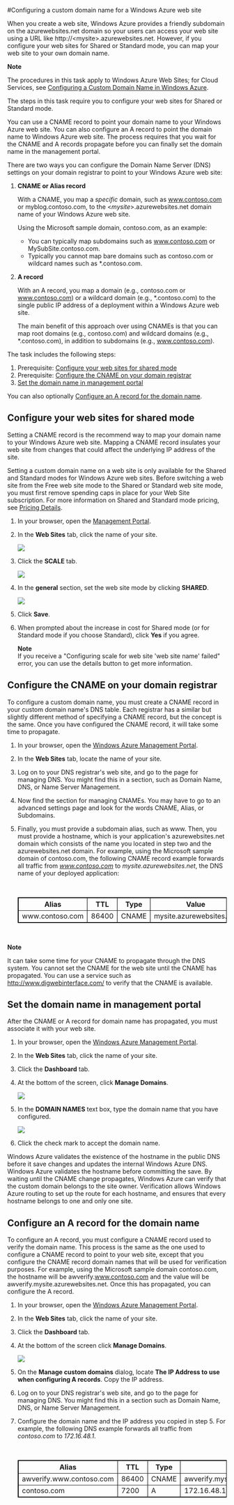 #Configuring a custom domain name for a Windows Azure web site

When you create a web site, Windows Azure provides a friendly subdomain on the azurewebsites.net domain so your users can access your web site using a URL like http://&lt;mysite>.azurewebsites.net. However, if you configure your web sites for Shared or Standard mode, you can map your web site to your own domain name. 

<div class="dev-callout"> 
<b>Note</b> 
	<p>The procedures in this task apply to Windows Azure Web Sites; for Cloud Services, see <a href="http://www.windowsazure.com/en-us/develop/net/common-tasks/custom-dns/">Configuring a Custom Domain Name in Windows Azure</a>.</p> 
</div>

The steps in this task require you to configure your web sites for Shared or Standard mode. 

You can use a CNAME record to point your domain name to your Windows Azure web site. You can also configure an A record to point the domain name to Windows Azure web site. The process requires that you wait for the CNAME and A records propagate before you can finally set the domain name in the management portal.

There are two ways you can configure the Domain Name Server (DNS) settings on your domain registrar to point to your Windows Azure web site:

1.  **CNAME or Alias record**

    With a CNAME, you map a *specific* domain, such as www.contoso.com or myblog.contoso.com, to the <*mysite*>.azurewebsites.net domain name of your Windows Azure web site.

	Using the Microsoft sample domain, contoso.com, as an example:
	
	- You can typically map subdomains such as www.contoso.com or MySubSite.contoso.com.
	- Typically you cannot map bare domains such as contoso.com or wildcard names such as \*.contoso.com.

2.  **A record**

    With an A record, you map a domain (e.g., contoso.com or www.contoso.com) or a wildcard domain (e.g., \*.contoso.com) to the single public IP address of a deployment within a Windows Azure web site. 

    The main benefit of this approach over using CNAMEs is that you can map root domains (e.g., contoso.com) and wildcard domains (e.g., \*.contoso.com), in addition to subdomains (e.g., www.contoso.com).
 
The task includes the following steps: 

1. Prerequisite: [Configure your web sites for shared mode][]
2. Prerequisite: [Configure the CNAME on your domain registrar][]
3. [Set the domain name in management portal][]

You can also optionally [Configure an A record for the domain name][].
 
<a name="bkmk_configsharedmode"></a><h2>Configure your web sites for shared mode</h2>

Setting a CNAME record is the recommend way to map your domain name to your Windows Azure web site. Mapping a CNAME record insulates your web site from changes that could affect the underlying IP address of the site.

Setting a custom domain name on a web site is only available for the Shared and Standard modes for Windows Azure web sites. Before switching a web site from the Free web site mode to the Shared or Standard web site mode, you must first remove spending caps in place for your Web Site subscription. For more information on Shared and Standard mode pricing, see [Pricing Details][PricingDetails].

1. In your browser, open the [Management Portal][portal].
2. In the **Web Sites** tab, click the name of your site.

	![][standardmode1]

3. Click the **SCALE** tab.

	![][standardmode2]
	
4. In the **general** section, set the web site mode by clicking **SHARED**.

	![][standardmode3]

5. Click **Save**.
6. When prompted about the increase in cost for Shared mode (or for Standard mode if you choose Standard), click **Yes** if you agree.

	<!--![][standardmode4]-->

	**Note**<br /> 
	If you receive a "Configuring scale for web site 'web site name' failed" error, you can use the details button to get more information. 
	

<a name="bkmk_configurecname"></a><h2>Configure the CNAME on your domain registrar</h2>

To configure a custom domain name, you must create a CNAME record in your custom domain name's DNS table. Each registrar has a similar but slightly different method of specifying a CNAME record, but the concept is the same. Once you have configured the CNAME record, it will take some time to propagate.

1. In your browser, open the [Windows Azure Management Portal][portal].
2. In the **Web Sites** tab, locate the name of your site. 
3. Log on to your DNS registrar's web site, and go to the page for managing DNS. You might find this in a section, such as Domain Name, DNS, or Name Server Management.
4. Now find the section for managing CNAMEs. You may have to go to an advanced settings page and look for the words CNAME, Alias, or Subdomains.
5. Finally, you must provide a subdomain alias, such as www. Then, you must provide a hostname, which is your application's azurewebsites.net domain which consists of the name you located in step two and the azurewebsites.net domain. 
For example, using the Microsoft sample domain of contoso.com, the following CNAME record example forwards all traffic from *www.contoso.com* to *mysite.azurewebsites.net*, the DNS name of your deployed application:

	<br/>
	<table border="1" cellspacing="0" cellpadding="5" style="border: 1px solid #000000;">
		<tr>
			<th><strong>Alias</strong></th>
			<th><strong>TTL</strong></th>
			<th><strong>Type</strong></th>
			<th>Value</th>
		</tr>
		<tr>
		  	<td>www.contoso.com</td>
		  	<td>86400</td>
		    <td>CNAME</td>
			<td>mysite.azurewebsites.net</td>
		</tr>
	</table>
	<br/>

<div class="dev-callout"> 
<b>Note</b> 
<p>It can take some time for your CNAME to propagate through the DNS system. You cannot set the CNAME for the web site until the CNAME has propagated. You can use a service such as <a href="http://www.digwebinterface.com/">http://www.digwebinterface.com/</a> to verify that the CNAME is available.</p> 
</div>

<a name="bkmk_setcname"></a><h2>Set the domain name in management portal</h2>

After the CNAME or A record for domain name has propagated, you must associate it with your web site.

1. In your browser, open the [Windows Azure Management Portal][portal].
2. In the **Web Sites** tab, click the name of your site.
4. Click the **Dashboard** tab.
5. At the bottom of the screen, click **Manage Domains**.

	![][setcname2]

6. In the **DOMAIN NAMES** text box, type the domain name that you have configured. 

	![][setcname3]

6. Click the check mark to accept the domain name.

Windows Azure validates the existence of the hostname in the public DNS before it save changes and updates the internal Windows Azure DNS. Windows Azure validates the hostname before committing the save. By waiting until the CNAME change propagates, Windows Azure can verify that the custom domain belongs to the site owner. Verification allows Windows Azure routing to set up the route for each hostname, and ensures that every hostname belongs to one and only one site.  

<a name="bkmk_configurearecord"></a><h2>Configure an A record for the domain name</h2>

To configure an A record, you must configure a CNAME record used to verify the domain name. This process is the same as the one used to configure a CNAME record to point to your web site, except that you configure the CNAME record domain names that will be used for verification purposes. For example, using the Microsoft sample domain contoso.com, the hostname will be awverify.www.contoso.com and the value will be awverify.mysite.azurewebsites.net. Once this has propagated, you can configure the A record. 

1. In your browser, open the [Windows Azure Management Portal][portal].
2. In the **Web Sites** tab, click the name of your site.
3. Click the **Dashboard** tab.
4. At the bottom of the screen click **Manage Domains**.

	![][setcname2]

5. On the **Manage custom domains** dialog, locate **The IP Address to use when configuring A records**. Copy the IP address. 
6. Log on to your DNS registrar's web site, and go to the page for managing DNS. You might find this in a section such as Domain Name, DNS, or Name Server Management.
7. Configure the domain name and the IP address you copied in step 5.
For example, the following DNS example forwards all traffic from *contoso.com* to *172.16.48.1*.

	<br/>
	<table border="1" cellspacing="0" cellpadding="5" style="border: 1px solid #000000;">
		<tr>
			<th><strong>Alias</strong></th>
			<th><strong>TTL</strong></th>
			<th><strong>Type</strong></th>
			<th><strong>Value</strong></th>
		</tr>
		<tr>
		  	<td>awverify.www.contoso.com</td>
		  	<td>86400</td>
		    <td>CNAME</td>
			<td>awverify.mysite.azurewebsites.net</td>
		</tr>
		<tr>
		  	<td>contoso.com</td>
		  	<td>7200</td>
		    <td>A</td>
			<td>172.16.48.1</td>
		</tr>
	</table>

<!-- Bookmarks -->

[Configure your web sites for shared mode]: #bkmk_configsharedmode
[Configure the CNAME on your domain registrar]: #bkmk_configurecname
[Configure a CNAME verification record on your domain registrar]: #bkmk_configurecname
[Configure an A record for the domain name]:#bkmk_configurearecord
[Set the domain name in management portal]: #bkmk_setcname

<!-- Links -->

[PricingDetails]: https://www.windowsazure.com/en-us/pricing/details/
[portal]: http://manage.windowsazure.com
[digweb]: http://www.digwebinterface.com/
[cloudservicedns]: ../custom-dns/

<!-- images -->
[standardmode1]: ../media/dncmntask-cname-1.png
[standardmode2]: ../media/dncmntask-cname-2.png
[standardmode3]: ../media/dncmntask-cname-3.png
[standardmode4]: ../media/dncmntask-cname-4.png 

[setcname1]: ../media/dncmntask-cname-5.png
[setcname2]: ../media/dncmntask-cname-6.png
[setcname3]: ../media/dncmntask-cname-7.png